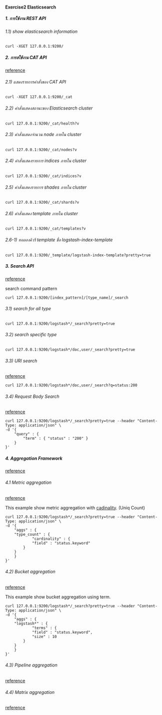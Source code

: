 #### Exercise2 Elasticsearch

##### 1. การใช้งาน REST API

###### 1.1) show elasticsearch information
```
curl -XGET 127.0.0.1:9200/
```

##### 2. การสใช้งาน CAT API
[reference](https://www.elastic.co/guide/en/elasticsearch/reference/current/cat.html)

###### 2.1) แสดงรายการคำสั่งของ CAT API 
```
curl -XGET 127.0.0.1:9200/_cat
```

###### 2.2) คำสั่งแสดงสถานะของ Elasticsearch cluster 
```
curl 127.0.0.1:9200/_cat/health?v
```

###### 2.3) คำสั่งแสดงจำนวน node ภายใน cluster 
```
curl 127.0.0.1:9200/_cat/nodes?v
```

###### 2.4) คำสั่งแสดงรายการ indices ภายใน cluster
```
curl 127.0.0.1:9200/_cat/indices?v
```

###### 2.5) คำสั่งแสดงรายการ shades ภายใน cluster
```
curl 127.0.0.1:9200/_cat/shards?v
```

###### 2.6) คำสั่งแสดง template ภายใน cluster
```
curl 127.0.0.1:9200/_cat/templates?v
```

###### 2.6-1) ทอลองคิวรี template ชื่อ logstash-index-template 
```
curl 127.0.0.1:9200/_template/logstash-index-template?pretty=true
```


##### 3. Search API
[reference](https://www.elastic.co/guide/en/elasticsearch/reference/current/search-search.html)

search command pattern
```
curl 127.0.0.1:9200/[index_pattern]/[type_name]/_search
```

###### 3.1) search for all type
```
curl 127.0.0.1:9200/logstash*/_search?pretty=true
```

###### 3.2) search specific type
```
curl 127.0.0.1:9200/logstash*/doc,user/_search?pretty=true
```

###### 3.3) URI search 
[reference](https://www.elastic.co/guide/en/elasticsearch/reference/current/search-uri-request.html)

```
curl 127.0.0.1:9200/logstash*/doc,user/_search?q=status:200
```

###### 3.4) Request Body Search 
[reference](https://www.elastic.co/guide/en/elasticsearch/reference/current/search-request-body.html)

```
curl 127.0.0.1:9200/logstash*/_search?pretty=true --header "Content-Type: application/json" \
-d '{
    "query" : {
        "term" : { "status" : "200" }
    }
}'
```


##### 4. Aggregation Framework
[reference](https://www.elastic.co/guide/en/elasticsearch/reference/current/search-aggregations.html)


###### 4.1 Metric aggregation
[reference](https://www.elastic.co/guide/en/elasticsearch/reference/current/search-aggregations-metrics.html)

This example show metric aggregation with [cadinality](https://www.elastic.co/guide/en/elasticsearch/reference/current/search-aggregations-metrics-cardinality-aggregation.html). (Uniq Count)

```
curl 127.0.0.1:9200/logstash*/_search?pretty=true --header "Content-Type: application/json" \
-d '{
    "aggs" : {
	"type_count" : {
        	"cardinality" : { 
			"field" : "status.keyword"
		}
	}
    }
}'
```

###### 4.2) Bucket aggregation
[reference](https://www.elastic.co/guide/en/elasticsearch/reference/current/search-aggregations-bucket-terms-aggregation.html)

This example show bucket aggregation using term.
```
curl 127.0.0.1:9200/logstash*/_search?pretty=true --header "Content-Type: application/json" \
-d '{
    "aggs" : {
	"logstash*" : {
        	"terms" : { 
			"field" : "status.keyword",
			"size" : 10
		}
	}
    }
}'
```


###### 4.3) Pipeline aggregation
[reference](https://www.elastic.co/guide/en/elasticsearch/reference/current/search-aggregations-pipeline.html)


###### 4.4) Matrix aggregation
[reference](https://www.elastic.co/guide/en/elasticsearch/reference/current/search-aggregations-matrix.html#search-aggregations-matrix)
 
